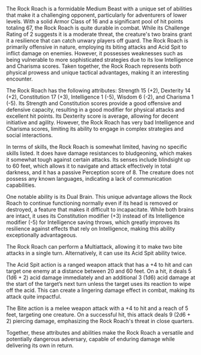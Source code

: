 The Rock Roach is a formidable Medium Beast with a unique set of abilities that make it a challenging opponent, particularly for adventurers of lower levels. With a solid Armor Class of 16 and a significant pool of hit points totaling 67, the Rock Roach is quite durable in combat. While its Challenge Rating of 2 suggests it is a moderate threat, the creature's two brains grant it a resilience that can catch unwary players off guard. The Rock Roach is primarily offensive in nature, employing its biting attacks and Acid Spit to inflict damage on enemies. However, it possesses weaknesses such as being vulnerable to more sophisticated strategies due to its low Intelligence and Charisma scores. Taken together, the Rock Roach represents both physical prowess and unique tactical advantages, making it an interesting encounter.

The Rock Roach has the following attributes: Strength 15 (+2), Dexterity 14 (+2), Constitution 17 (+3), Intelligence 1 (-5), Wisdom 6 (-2), and Charisma 1 (-5). Its Strength and Constitution scores provide a good offensive and defensive capacity, resulting in a good modifier for physical attacks and excellent hit points. Its Dexterity score is average, allowing for decent initiative and agility. However, the Rock Roach has very bad Intelligence and Charisma scores, limiting its ability to engage in complex strategies and social interactions.

In terms of skills, the Rock Roach is somewhat limited, having no specific skills listed. It does have damage resistances to bludgeoning, which makes it somewhat tough against certain attacks. Its senses include blindsight up to 60 feet, which allows it to navigate and attack effectively in total darkness, and it has a passive Perception score of 8. The creature does not possess any known languages, indicating a lack of communication capabilities.

One notable ability is its Dual Brain. This unique advantage allows the Rock Roach to continue functioning normally even if its head is removed or destroyed, a feature that makes it difficult to incapacitate. While both brains are intact, it uses its Constitution modifier (+3) instead of its Intelligence modifier (-5) for Intelligence saving throws, which greatly improves its resilience against effects that rely on Intelligence, making this ability exceptionally advantageous.

The Rock Roach can perform a Multiattack, allowing it to make two bite attacks in a single turn. Alternatively, it can use its Acid Spit ability twice. 

The Acid Spit action is a ranged weapon attack that has a +4 to hit and can target one enemy at a distance between 20 and 60 feet. On a hit, it deals 5 (1d6 + 2) acid damage immediately and an additional 3 (1d6) acid damage at the start of the target’s next turn unless the target uses its reaction to wipe off the acid. This can create a lingering damage effect in combat, making its attack quite impactful. 

The Bite action is a melee weapon attack with a +4 to hit and a reach of 5 feet, targeting one creature. On a successful hit, this attack deals 9 (2d6 + 2) piercing damage, emphasizing the Rock Roach's threat in close quarters. 

Together, these attributes and abilities make the Rock Roach a versatile and potentially dangerous adversary, capable of enduring damage while delivering its own in return.